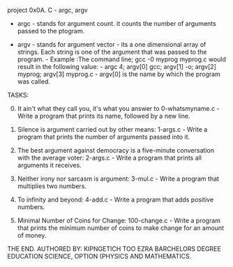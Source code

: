 project 0x0A. C - argc, argv 

* argc - stands for argument count. it counts the number of arguments passed to the ptogram.

* argv - stands for argument vector
       - its a one dimensional array of strings. Each string is one of the argument that was passed to the program.
       - Example :The command line; gcc -0 myprog myprog.c would result in the following value:
       - argc 4; argv[0] gcc; argv[1] -o; argv[2] myprog; argv[3] myprog.c
       - argv[0] is the name by which the program was called.

TASKS:

0. It ain't what they call you, it's what you answer to
   0-whatsmyname.c - Write a program that prints its name, followed by a new line.

1. Silence is argument carried out by other means:
   1-args.c - Write a program that prints the number of arguments passed into it.

2. The best argument against democracy is a five-minute conversation with the average voter:
   2-args.c - Write a program that prints all arguments it receives.

3. Neither irony nor sarcasm is argument:
   3-mul.c - Write a program that multiplies two numbers.

4. To infinity and beyond:
   4-add.c - Write a program that adds positive numbers.

5. Minimal Number of Coins for Change:
   100-change.c - Write a program that prints the minimum number of coins to make change for an amount of money.

THE END.
AUTHORED BY:
         KIPNGETICH TOO EZRA
           BARCHELORS DEGREE EDUCATION SCIENCE, OPTION (PHYSICS AND MATHEMATICS.
